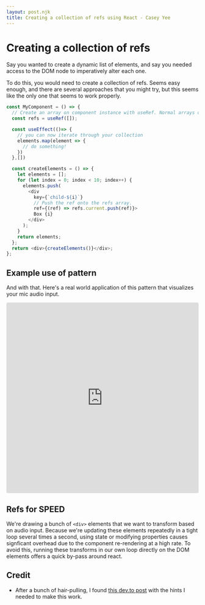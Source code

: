 ```yaml
---
layout: post.njk
title: Creating a collection of refs using React - Casey Yee
---
```


# Creating a collection of refs

Say you wanted to create a dynamic list of elements, and say you needed access to the DOM node to imperatively alter each one.

To do this, you would need to create a collection of refs. Seems easy enough, and there are several approaches that you might try, but this seems like the only one that seems to work properly.

```js
const MyComponent = () => {
  // Create an array on component instance with useRef. Normal arrays dont work here.
  const refs = useRef([]);

  const useEffect(()=> {
    // you can now iterate through your collection
    elements.map(element => {
      // do something!
    })
  },[])

  const createElements = () => {
    let elements = [];
    for (let index = 0; index < 10; index++) {
      elements.push(
        <div
          key={`child-${i}`}
          // Push the ref onto the refs array.
          ref={(ref) => refs.current.push(ref)}>
          Box {i}
        </div>
      );
    }
    return elements;
  };
  return <div>{createElements()}</div>;
};
```

## Example use of pattern

And with that. Here's a real world application of this pattern that visualizes your mic audio input.

<iframe
  src="https://codesandbox.io/embed/sound-meter-omvfl?fontsize=14&hidenavigation=1&theme=dark"
  style="width:100%; height:500px; border:0; border-radius: 4px; overflow:hidden;"
  title="sound-meter"
  allow="geolocation; microphone; camera; midi; vr; accelerometer; gyroscope; payment; ambient-light-sensor; encrypted-media; usb"
  sandbox="allow-modals allow-forms allow-popups allow-scripts allow-same-origin"
></iframe>

## Refs for SPEED

We're drawing a bunch of `<div>` elements that we want to transform based on audio input. Because we're updating these elements repeatedly in a tight loop several times a second, using state or modifying properties causes signficant overhead due to the component re-rendering at a high rate. To avoid this, running these transforms in our own loop directly on the DOM elements offers a quick by-pass around react.

## Credit

- After a bunch of hair-pulling, I found [this dev.to post](https://dev.to/ajsharp/-an-array-of-react-refs-pnf) with the hints I needed to make this work.
